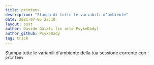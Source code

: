 ```yaml
---
title: printenv
description: "Stampa di tutte le variabili d'ambiente"
date: 2021-07-05 22:10
layout: post
author: Davide Galati (in arte PsykeDady)
author_github: PsykeDady
tag: trick
---
```


Stampa tutte le variabili d'ambiente della tua sessione corrente con :
`printenv`

